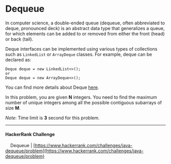 # Dequeue

In computer science, a double-ended queue (dequeue, often abbreviated to deque, pronounced deck) is an abstract data type that generalizes a queue, for which elements can be added to or removed from either the front (head) or back (tail).

Deque interfaces can be implemented using various types of collections such as `LinkedList` or `ArrayDeque` classes. For example, deque can be declared as:

```
Deque deque = new LinkedList<>();
or
Deque deque = new ArrayDeque<>();
```

You can find more details about Deque [here](http://docs.oracle.com/javase/7/docs/api/java/util/Deque.html).

In this problem, you are given **N** integers. You need to find the maximum number of unique integers among all the possible contiguous subarrays of size **M**.

*Note*: Time limit is **3** second for this problem.

___

#### HackerRank Challenge

&nbsp;&nbsp;&nbsp;&nbsp;Dequeue | [https://www.hackerrank.com/challenges/java-dequeue/problem](https://www.hackerrank.com/challenges/java-dequeue/problem)